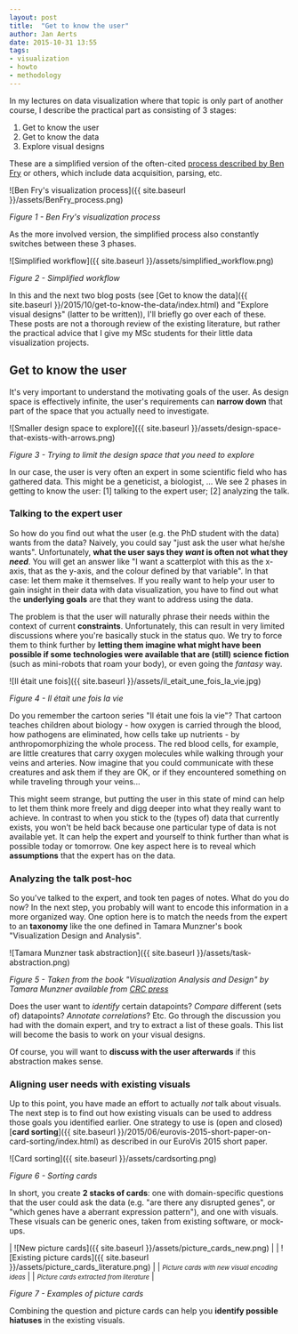 ```yaml
---
layout: post
title:  "Get to know the user"
author: Jan Aerts
date: 2015-10-31 13:55
tags:
- visualization
- howto
- methodology
---
```

In my lectures on data visualization where that topic is only part of another course, I describe the practical part as consisting of 3 stages:

1. Get to know the user
1. Get to know the data
1. Explore visual designs

These are a simplified version of the often-cited [process described by Ben Fry](http://benfry.com/phd/dissertation-110323c.pdf) or others, which include data acquisition, parsing, etc.

![Ben Fry's visualization process]({{ site.baseurl }}/assets/BenFry_process.png)

*Figure 1 - Ben Fry's visualization process*

As the more involved version, the simplified process also constantly switches between these 3 phases.

![Simplified workflow]({{ site.baseurl }}/assets/simplified_workflow.png)

*Figure 2 - Simplified workflow*

In this and the next two blog posts (see [Get to know the data]({{ site.baseurl }}/2015/10/get-to-know-the-data/index.html) and "Explore visual designs" (latter to be written)), I'll briefly go over each of these. These posts are not a thorough review of the existing literature, but rather the practical advice that I give my MSc students for their little data visualization projects.

## Get to know the user
It's very important to understand the motivating goals of the user. As design space is effectively infinite, the user's requirements can **narrow down** that part of the space that you actually need to investigate.

![Smaller design space to explore]({{ site.baseurl }}/assets/design-space-that-exists-with-arrows.png)

*Figure 3 - Trying to limit the design space that you need to explore*

In our case, the user is very often an expert in some scientific field who has gathered data. This might be a geneticist, a biologist, ... We see 2 phases in getting to know the user: [1] talking to the expert user; [2] analyzing the talk.

### Talking to the expert user
So how do you find out what the user (e.g. the PhD student with the data) wants from the data? Naively, you could say "just ask the user what he/she wants". Unfortunately, **what the user says they *want* is often not what they *need***. You will get an answer like "I want a scatterplot with this as the x-axis, that as the y-axis, and the colour defined by that variable". In that case: let them make it themselves. If you really want to help your user to gain insight in their data with data visualization, you have to find out what the **underlying goals** are that they want to address using the data.

The problem is that the user will naturally phrase their needs within the context of current **constraints**. Unfortunately, this can result in very limited discussions where you're basically stuck in the status quo. We try to force them to think further by **letting them imagine what might have been possible if some technologies were available that are (still) science fiction** (such as mini-robots that roam your body), or even going the *fantasy* way.

![Il était une fois]({{ site.baseurl }}/assets/il_etait_une_fois_la_vie.jpg)

*Figure 4 - Il était une fois la vie*

Do you remember the cartoon series "Il était une fois la vie"? That cartoon teaches children about biology - how oxygen is carried through the blood, how pathogens are eliminated, how cells take up nutrients - by anthropomorphizing the whole process. The red blood cells, for example, are little creatures that carry oxygen molecules while walking through your veins and arteries. Now imagine that you could communicate with these creatures and ask them if they are OK, or if they encountered something on while traveling through your veins...

This might seem strange, but putting the user in this state of mind can help to let them think more freely and digg deeper into what they really want to achieve. In contrast to when you stick to the (types of) data that currently exists, you won't be held back because one particular type of data is not available yet. It can help the expert and yourself to think further than what is possible today or tomorrow. One key aspect here is to reveal which **assumptions** that the expert has on the data.

### Analyzing the talk post-hoc
So you've talked to the expert, and took ten pages of notes. What do you do now? In the next step, you probably will want to encode this information in a more organized way. One option here is to match the needs from the expert to an **taxonomy** like the one defined in Tamara Munzner's book "Visualization Design and Analysis".

![Tamara Munzner task abstraction]({{ site.baseurl }}/assets/task-abstraction.png)

*Figure 5 - Taken from the book "Visualization Analysis and Design" by Tamara Munzner available from [CRC press](https://www.crcpress.com/Visualization-Analysis-and-Design/Munzner/9781466508910)*

Does the user want to *identify* certain datapoints? *Compare* different (sets of) datapoints? *Annotate* *correlations*? Etc. Go through the discussion you had with the domain expert, and try to extract a list of these goals. This list will become the basis to work on your visual designs.

Of course, you will want to **discuss with the user afterwards** if this abstraction makes sense.

### Aligning user needs with existing visuals

Up to this point, you have made an effort to actually *not* talk about visuals. The next step is to find out how existing visuals can be used to address those goals you identified earlier. One strategy to use is (open and closed) [**card sorting**]({{ site.baseurl }}/2015/06/eurovis-2015-short-paper-on-card-sorting/index.html) as described in our EuroVis 2015 short paper.

![Card sorting]({{ site.baseurl }}/assets/cardsorting.png)

*Figure 6 - Sorting cards*

In short, you create **2 stacks of cards**: one with domain-specific questions that the user could ask the data (e.g. "are there any disrupted genes", or "which genes have a aberrant expression pattern"), and one with visuals. These visuals can be generic ones, taken from existing software, or mock-ups.

| ![New picture cards]({{ site.baseurl }}/assets/picture_cards_new.png) | | ![Existing picture cards]({{ site.baseurl }}/assets/picture_cards_literature.png) |
| <span style="font-size:0.8em;">*Picture cards with new visual encoding ideas*</span> | | <span style="font-size:0.8em;">*Picture cards extracted from literature*</span> |

*Figure 7 - Examples of picture cards*

Combining the question and picture cards can help you **identify possible hiatuses** in the existing visuals.
